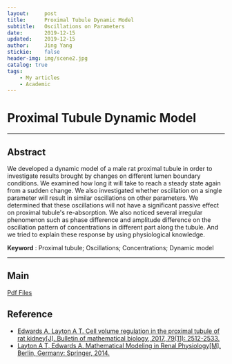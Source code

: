 ```yaml
---
layout:     post
title:      Proximal Tubule Dynamic Model
subtitle:   Oscillations on Parameters
date:       2019-12-15
updated:    2019-12-15
author:     Jing Yang
stickie:    false
header-img: img/scene2.jpg
catalog: true
tags:
    - My articles
    - Academic
---
```

# Proximal Tubule Dynamic Model

-----

## Abstract

We developed a dynamic model of a male rat proximal tubule in order to investigate results brought by changes on different lumen boundary conditions. We examined how long it will take to reach a steady state again from a sudden change. We also investigated whether oscillation on a single parameter will result in similar oscillations on other parameters. We determined that these oscillations will not have a significant passive effect on proximal tubule's re-absorption. We also noticed several irregular phenomenon such as phase difference and amplitude difference on the oscillation pattern of concentrations in different part along the tubule. And we tried to explain these response by using physiological knowledge.

**Keyword** : Proximal tubule; Oscillations; Concentrations; Dynamic model

-----
## Main

<p><a href="../pdf/Dynamic_Model_in_the_Proximal_tubule_of_Rat_Kidney.pdf">Pdf Files</a></p>

## Reference

* [Edwards A, Layton A T. Cell volume regulation in the proximal tubule of rat kidney[J]. Bulletin of mathematical biology, 2017, 79(11): 2512-2533.](https://link.springer.com/article/10.1007/s11538-017-0338-6)
* [Layton A T, Edwards A. Mathematical Modeling in Renal Physiology[M]. Berlin, Germany: Springer, 2014.](https://link.springer.com/content/pdf/10.1007/978-3-642-27367-4.pdf)

